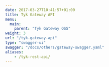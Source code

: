 ```yaml
---
date: 2017-03-27T10:41:57+01:00
title: Tyk Gateway API
menu:
  main:
    parent: "Tyk Gateway OSS"
weight: 3
url: "/tyk-gateway-api"
type: "swagger-ui"
swagger: "/docs/others/gateway-swagger.yaml"
aliases:
    - /tyk-rest-api/
---
```

